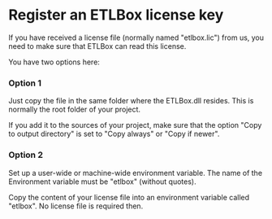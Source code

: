 ﻿# Register an ETLBox license key

If you have received a license file (normally named "etlbox.lic") from us, you need to make sure that ETLBox can read this license. 

You have two options here:

### Option 1

Just copy the file in the same folder where the ETLBox.dll resides. This is normally the root folder of your project. 

If you add it to the sources of your project, make sure that the option "Copy to output directory" is set to "Copy always" or "Copy if newer". 

### Option 2

Set up a user-wide or machine-wide environment variable. The name of the Environment variable must be "etlbox" (without quotes).

Copy the content of your license file into an environment variable called "etlbox". No license file is required then. 
